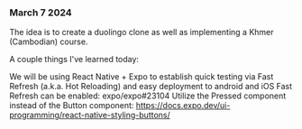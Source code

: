 ### March 7 2024
The idea is to create a duolingo clone as well as implementing a Khmer (Cambodian) course.

A couple things I've learned today:

We will be using React Native + Expo to establish quick testing via Fast Refresh (a.k.a. Hot Reloading) and easy deployment to android and iOS
Fast Refresh can be enabled: expo/expo#23104
Utilize the Pressed component instead of the Button component: https://docs.expo.dev/ui-programming/react-native-styling-buttons/